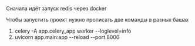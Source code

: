 Сначала идёт запуск redis через docker

Чтобы запустить проект нужно прописать две команды в разных башах
1) celery -A app.celery_app worker --loglevel=info
2) uvicorn app.main:app --reload --port 8000
